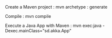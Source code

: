 Create a Maven project : mvn archetype : generate

Compile : mvn compile

Execute a Java App with Maven : mvn exec:java -Dexec.mainClass="sd.akka.App"

